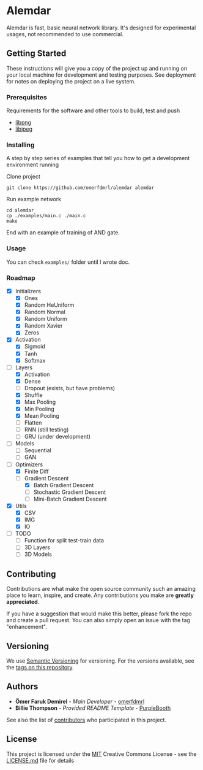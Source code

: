 # Alemdar

Alemdar is fast, basic neural network library. It's designed for experimental usages, not recommended to use commercial.

## Getting Started

These instructions will give you a copy of the project up and running on
your local machine for development and testing purposes. See deployment
for notes on deploying the project on a live system.

### Prerequisites

Requirements for the software and other tools to build, test and push

- [libpng](http://www.libpng.org/pub/png/libpng.html)
- [libjpeg](http://www.ijg.org/)

### Installing

A step by step series of examples that tell you how to get a development
environment running

Clone project

    git clone https://github.com/omerfdmrl/alemdar alemdar

Run example network

    cd alemdar
    cp ./examples/main.c ./main.c
    make

End with an example of training of AND gate.

### Usage

You can check `examples/` folder until I wrote doc.

### Roadmap

- [x] Initializers
  - [x] Ones
  - [x] Random HeUniform
  - [x] Random Normal
  - [x] Random Uniform
  - [x] Random Xavier
  - [x] Zeros
- [x] Activation
  - [x] Sigmoid
  - [x] Tanh
  - [x] Softmax
- [ ] Layers
  - [x] Activation
  - [x] Dense
  - [ ] Dropout (exists, but have problems)
  - [x] Shuffle
  - [x] Max Pooling
  - [x] Min Pooling
  - [x] Mean Pooling
  - [ ] Flatten
  - [ ] RNN (still testing)
  - [ ] GRU (under development)
- [ ] Models
  - [ ] Sequential
  - [ ] GAN
- [ ] Optimizers
  - [x] Finite Diff
  - [ ] Gradient Descent
    - [x] Batch Gradient Descent
    - [ ] Stochastic Gradient Descent
    - [ ] Mini-Batch Gradient Descent
- [x] Utils
  - [x] CSV
  - [x] IMG
  - [x] IO
- [ ] TODO
  - [ ] Function for split test-train data
  - [ ] 3D Layers
  - [ ] 3D Models

## Contributing

Contributions are what make the open source community such an amazing place to learn, inspire, and create. Any contributions you make are **greatly appreciated**.

If you have a suggestion that would make this better, please fork the repo and create a pull request. You can also simply open an issue with the tag "enhancement".

## Versioning

We use [Semantic Versioning](http://semver.org/) for versioning. For the versions
available, see the [tags on this
repository](https://github.com/omerfdmrl/alemdar/tags).

## Authors

- **Ömer Faruk Demirel** - _Main Developer_ -
  [omerfdmrl](https://github.com/omerfdmrl)
- **Billie Thompson** - _Provided README Template_ -
  [PurpleBooth](https://github.com/PurpleBooth)

See also the list of
[contributors](https://github.com/omerfdmrl/alemdar/contributors)
who participated in this project.

## License

This project is licensed under the [MIT](LICENSE.md)
Creative Commons License - see the [LICENSE.md](LICENSE.md) file for
details
